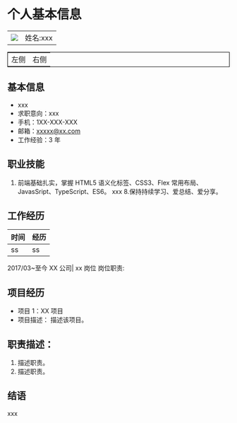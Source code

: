 # 个人基本信息

<table>
<tr>
<td> <img src="https://gitlab.gitlab.ingress.lab.gitfitlive.com/uploads/-/system/user/avatar/1/avatar.png?width=200"> </td>
<td>姓名:xxx</td>
</tr>
</table>

<html>
<table style="margin-left: auto; margin-right: auto;border:1px solid black">
<tr>
<td> <!--左侧内容-->
左侧
</td>
<td> <!--右侧内容-->
右侧
</td>
</tr>
</table>
</html>

## 基本信息

- xxx
- 求职意向：xxx
- 手机：1XX-XXX-XXX
- 邮箱：xxxxx@xx.com
- 工作经验：3 年

## 职业技能

1. 前端基础扎实，掌握 HTML5 语义化标签、CSS3、Flex 常用布局、JavasSript、TypeScript、ES6。
   xxx 8.保持持续学习、爱总结、爱分享。

## 工作经历

| 时间 | 经历 |
| ---- | ---- |
| ss   | ss   |

2017/03~至今 XX 公司| xx 岗位
岗位职责:

## 项目经历

- 项目 1：XX 项目
- 项目描述：
  描述该项目。

## 职责描述：

1. 描述职责。
2. 描述职责。

## 结语

xxx
